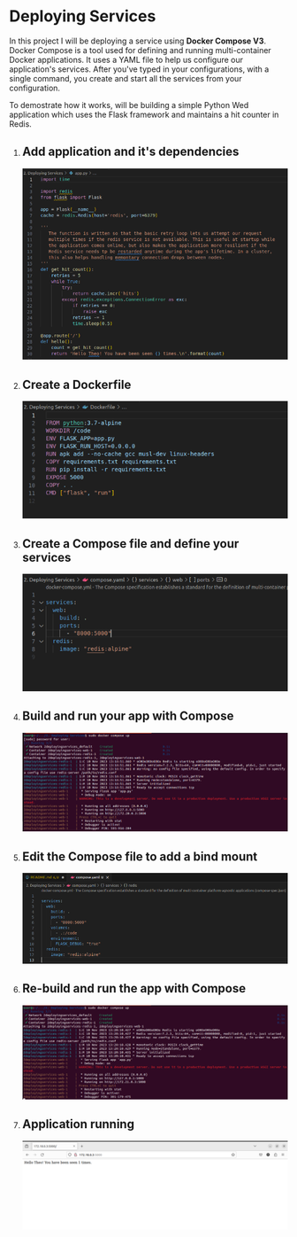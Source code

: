 # Deploying Services

In this project I will be deploying a service using **Docker Compose V3**.
Docker Compose is a tool used for defining and running multi-container Docker applications. 
It uses a YAML file to help us configure our application's services. 
After you've typed in your configurations, with a single command, you create and start all 
the services from your configuration.

To demostrate how it works, will be building a simple Python Wed application which uses the 
Flask framework and maintains a hit counter in Redis.

1. ## Add application and it's dependencies 

    ![Alt text](image.png)

2. ## Create a Dockerfile

    ![Alt text](image-1.png)

3. ## Create a Compose file and define your services

    ![Alt text](image-2.png)

4. ## Build and run your app with Compose

    ![Alt text](image-3.png)

5. ## Edit the Compose file to add a bind mount

    ![Alt text](image-4.png)

6. ## Re-build and run the app with Compose

    ![Alt text](image-5.png)

7. ## Application running

    ![Alt text](image-6.png)